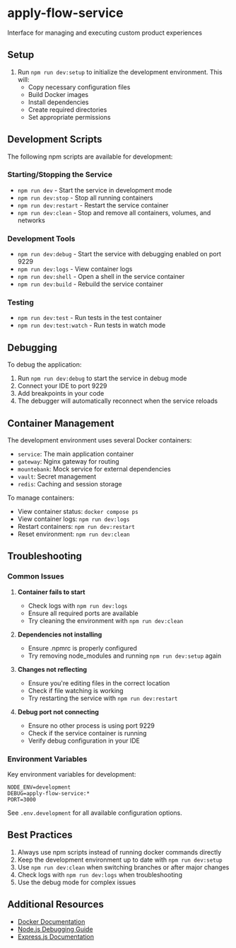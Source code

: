 # apply-flow-service
Interface for managing and executing custom product experiences

## Setup

1. Run `npm run dev:setup` to initialize the development environment. This will:
   - Copy necessary configuration files
   - Build Docker images
   - Install dependencies
   - Create required directories
   - Set appropriate permissions

## Development Scripts

The following npm scripts are available for development:

### Starting/Stopping the Service
- `npm run dev` - Start the service in development mode
- `npm run dev:stop` - Stop all running containers
- `npm run dev:restart` - Restart the service container
- `npm run dev:clean` - Stop and remove all containers, volumes, and networks

### Development Tools
- `npm run dev:debug` - Start the service with debugging enabled on port 9229
- `npm run dev:logs` - View container logs
- `npm run dev:shell` - Open a shell in the service container
- `npm run dev:build` - Rebuild the service container

### Testing
- `npm run dev:test` - Run tests in the test container
- `npm run dev:test:watch` - Run tests in watch mode

## Debugging

To debug the application:

1. Run `npm run dev:debug` to start the service in debug mode
2. Connect your IDE to port 9229
3. Add breakpoints in your code
4. The debugger will automatically reconnect when the service reloads

## Container Management

The development environment uses several Docker containers:

- `service`: The main application container
- `gateway`: Nginx gateway for routing
- `mountebank`: Mock service for external dependencies
- `vault`: Secret management
- `redis`: Caching and session storage

To manage containers:

- View container status: `docker compose ps`
- View container logs: `npm run dev:logs`
- Restart containers: `npm run dev:restart`
- Reset environment: `npm run dev:clean`

## Troubleshooting

### Common Issues

1. **Container fails to start**
   - Check logs with `npm run dev:logs`
   - Ensure all required ports are available
   - Try cleaning the environment with `npm run dev:clean`

2. **Dependencies not installing**
   - Ensure .npmrc is properly configured
   - Try removing node_modules and running `npm run dev:setup` again

3. **Changes not reflecting**
   - Ensure you're editing files in the correct location
   - Check if file watching is working
   - Try restarting the service with `npm run dev:restart`

4. **Debug port not connecting**
   - Ensure no other process is using port 9229
   - Check if the service container is running
   - Verify debug configuration in your IDE

### Environment Variables

Key environment variables for development:

```env
NODE_ENV=development
DEBUG=apply-flow-service:*
PORT=3000
```

See `.env.development` for all available configuration options.

## Best Practices

1. Always use npm scripts instead of running docker commands directly
2. Keep the development environment up to date with `npm run dev:setup`
3. Use `npm run dev:clean` when switching branches or after major changes
4. Check logs with `npm run dev:logs` when troubleshooting
5. Use the debug mode for complex issues

## Additional Resources

- [Docker Documentation](https://docs.docker.com/)
- [Node.js Debugging Guide](https://nodejs.org/en/docs/guides/debugging-getting-started/)
- [Express.js Documentation](https://expressjs.com/)